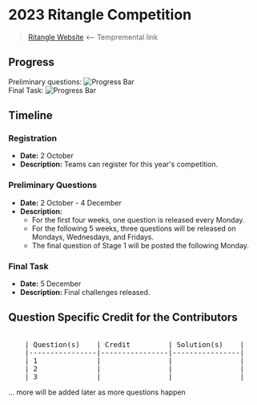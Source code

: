 # 2023 Ritangle Competition
> [Ritangle Website](https://mei.org.uk/ritangle/) ⟵ Tempremental link

## Progress
Preliminary questions: <img src="https://geps.dev/progress/0" alt="Progress Bar"/> <br>
Final Task: <img src="https://geps.dev/progress/0" alt="Progress Bar"/>

## Timeline
### Registration
- **Date:** 2 October
- **Description:** Teams can register for this year's competition.
### Preliminary Questions
- **Date:** 2 October - 4 December
- **Description:** 
  - For the first four weeks, one question is released every Monday.
  - For the following 5 weeks, three questions will be released on Mondays, Wednesdays, and Fridays.
  - The final question of Stage 1 will be posted the following Monday.
### Final Task
- **Date:** 5 December
- **Description:** Final challenges released.

## Question Specific Credit for the Contributors
<pre align="center">

| Question(s)    | Credit         | Solution(s)    |
|----------------|----------------|----------------|
| 1              |                |                |
| 2              |                |                |
| 3              |                |                |
</pre>
... more will be added later as more questions happen